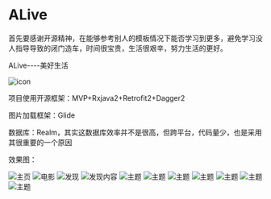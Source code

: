 # ALive


首先要感谢开源精神，在能够参考别人的模板情况下能否学习到更多，避免学习没人指导导致的闭门造车，时间很宝贵，生活很艰辛，努力生活的更好。


ALive----美好生活

![icon](https://github.com/fasterry/ALive/blob/master/app/src/main/res/mipmap-xhdpi/ic_launcher.png)


项目使用开源框架：MVP+Rxjava2+Retrofit2+Dagger2

图片加载框架：Glide

数据库：Realm，其实这数据库效率并不是很高，但跨平台，代码量少，也是采用其很重要的一个原因
<br/>


效果图：

![主页](https://github.com/fasterry/ALive/blob/master/show/1.png)
![电影](https://github.com/fasterry/ALive/blob/master/show/2.png)
![发现](https://github.com/fasterry/ALive/blob/master/show/3.png)
![发现内容](https://github.com/fasterry/ALive/blob/master/show/4.png)
![主题](https://github.com/fasterry/ALive/blob/master/show/5.png)
![主题](https://github.com/fasterry/ALive/blob/master/show/6.png)
![主题](https://github.com/fasterry/ALive/blob/master/show/7.png)
![主题](https://github.com/fasterry/ALive/blob/master/show/8.png)
![主题](https://github.com/fasterry/ALive/blob/master/show/9.png)
![主题](https://github.com/fasterry/ALive/blob/master/show/10.png)
![主题](https://github.com/fasterry/ALive/blob/master/show/11.png)

